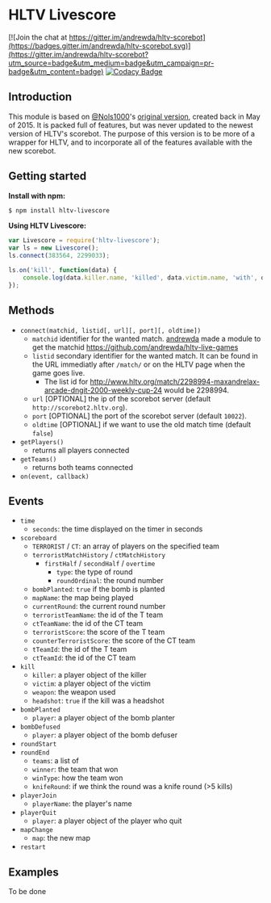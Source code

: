 # HLTV Livescore

[![Join the chat at https://gitter.im/andrewda/hltv-scorebot](https://badges.gitter.im/andrewda/hltv-scorebot.svg)](https://gitter.im/andrewda/hltv-scorebot?utm_source=badge&utm_medium=badge&utm_campaign=pr-badge&utm_content=badge)
[![Codacy Badge](https://api.codacy.com/project/badge/grade/52d5dd690f734a32b47b9cdc58b558b6)](https://www.codacy.com/app/dassonville-andrew/hltv-scorebot)

## Introduction

This module is based on [@Nols1000](https://github.com/Nols1000)'s [original version](https://github.com/Nols1000/hltv-scorebot), created back in May of 2015. It is packed full of features, but was never updated to the newest version of HLTV's scorebot. The purpose of this version is to be more of a wrapper for HLTV, and to incorporate all of the features available with the new scorebot.

## Getting started

**Install with npm:**
```bash
$ npm install hltv-livescore
```

**Using HLTV Livescore:**
```javascript
var Livescore = require('hltv-livescore');
var ls = new Livescore();
ls.connect(383564, 2299033);

ls.on('kill', function(data) {
    console.log(data.killer.name, 'killed', data.victim.name, 'with', data.weapon, data.headshot ? '(headshot)' : '');
});
```

## Methods

- `connect(matchid, listid[, url][, port][, oldtime])`
    - `matchid` identifier for the wanted match. [andrewda](https://github.com/andrewda) made a module to get the matchid <https://github.com/andrewda/hltv-live-games>
    - `listid` secondary identifier for the wanted match. It can be found in the URL immediatly after `/match/` or on the HLTV page when the game goes live.
       - The list id for http://www.hltv.org/match/2298994-maxandrelax-arcade-dngit-2000-weekly-cup-24 would be 2298994.
    - `url` [OPTIONAL] the ip of the scorebot server (default `http://scorebot2.hltv.org`).
    - `port` [OPTIONAL] the port of the scorebot server (default `10022`).
    - `oldtime` [OPTIONAL] if we want to use the old match time (default `false`)
- `getPlayers()`
    - returns all players connected
- `getTeams()`
    - returns both teams connected
- `on(event, callback)`

## Events
- `time`
    - `seconds`: the time displayed on the timer in seconds
- `scoreboard`
    - `TERRORIST` / `CT`: an array of players on the specified team
    - `terroristMatchHistory` / `ctMatchHistory`
        - `firstHalf` / `secondHalf` / `overtime`
            - `type`: the type of round
            - `roundOrdinal`: the round number
    - `bombPlanted`: `true` if the bomb is planted
    - `mapName`: the map being played
    - `currentRound`: the current round number
    - `terroristTeamName`: the id of the T team
    - `ctTeamName`: the id of the CT team
    - `terroristScore`: the score of the T team
    - `counterTerroristScore`: the score of the CT team
    - `tTeamId`: the id of the T team
    - `ctTeamId`: the id of the CT team
- `kill`
    - `killer`: a player object of the killer
    - `victim`: a player object of the victim
    - `weapon`: the weapon used
    - `headshot`: `true` if the kill was a headshot
- `bombPlanted`
    - `player`: a player object of the bomb planter
- `bombDefused`
    - `player`: a player object of the bomb defuser
- `roundStart`
- `roundEnd`
    - `teams`: a list of
    - `winner`: the team that won
    - `winType`: how the team won
    - `knifeRound`: if we think the round was a knife round (>5 kills)
- `playerJoin`
    - `playerName`: the player's name
- `playerQuit`
    - `player`: a player object of the player who quit
- `mapChange`
    - `map`: the new map
- `restart`

## Examples

To be done
